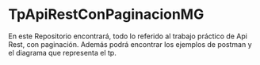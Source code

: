 # TpApiRestConPaginacionMG
En este Repositorio encontrará, todo lo referido al trabajo práctico de Api Rest, con paginación. Además podrá encontrar los ejemplos de postman y el diagrama que representa el tp.
